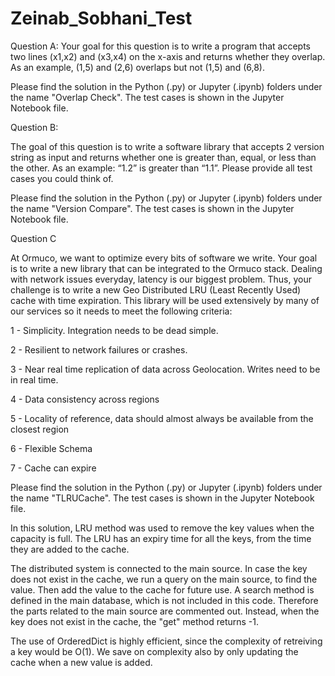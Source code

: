 # Zeinab_Sobhani_Test

Question A: 
Your goal for this question is to write a program that accepts two lines (x1,x2) and (x3,x4) on the x-axis and returns whether they overlap. As an example, (1,5) and (2,6) overlaps but not (1,5) and (6,8).

Please find the solution in the Python (.py) or Jupyter (.ipynb) folders under the name "Overlap Check". The test cases is shown in the Jupyter Notebook file. 




Question B:

The goal of this question is to write a software library that accepts 2 version string as input and returns whether one is greater than, equal, or less than the other. As an example: “1.2” is greater than “1.1”. Please provide all test cases you could think of.

Please find the solution in the Python (.py) or Jupyter (.ipynb) folders under the name "Version Compare". The test cases is shown in the Jupyter Notebook file. 



Question C

At Ormuco, we want to optimize every bits of software we write. Your goal is to write a new library that can be integrated to the Ormuco stack. Dealing with network issues everyday, latency is our biggest problem. Thus, your challenge is to write a new Geo Distributed LRU (Least Recently Used) cache with time expiration. This library will be used extensively by many of our services so it needs to meet the following criteria:

 
1 - Simplicity. Integration needs to be dead simple.

2 - Resilient to network failures or crashes.

3 - Near real time replication of data across Geolocation. Writes need to be in real time.

4 - Data consistency across regions

5 - Locality of reference, data should almost always be available from the closest region

6 - Flexible Schema

7 - Cache can expire
    
Please find the solution in the Python (.py) or Jupyter (.ipynb) folders under the name "TLRUCache". The test cases is shown in the Jupyter Notebook file. 

In this solution, LRU method was used to remove the key values when the capacity is full. The LRU has an expiry time for all the keys, from the time they are added to the cache. 

The distributed system is connected to the main source. In case the key does not exist in the cache, we run a query on the main source, to find the value. Then add the value to the cache for future use. A search method is defined in the main database, which is not included in this code. Therefore the parts related to the main source are commented out.
Instead, when the key does not exist in the cache, the "get" method returns -1. 

The use of OrderedDict is highly efficient, since the complexity of retreiving a key would be O(1). We save on complexity also by only updating the cache when a new value is added. 
